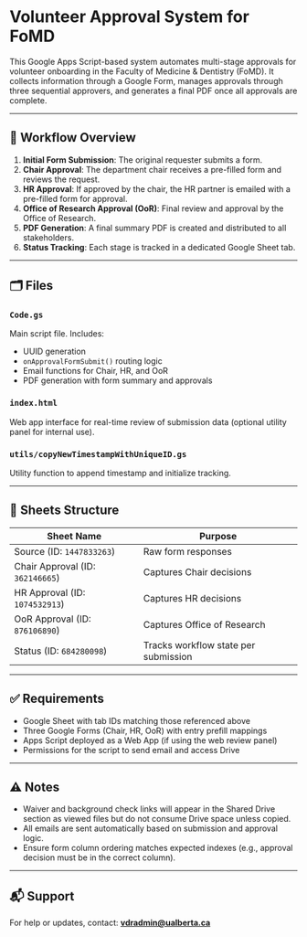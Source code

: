 # Volunteer Approval System for FoMD

This Google Apps Script-based system automates multi-stage approvals for volunteer onboarding in the Faculty of Medicine & Dentistry (FoMD). It collects information through a Google Form, manages approvals through three sequential approvers, and generates a final PDF once all approvals are complete.

---

## 🔄 Workflow Overview

1. **Initial Form Submission**: The original requester submits a form.
2. **Chair Approval**: The department chair receives a pre-filled form and reviews the request.
3. **HR Approval**: If approved by the chair, the HR partner is emailed with a pre-filled form for approval.
4. **Office of Research Approval (OoR)**: Final review and approval by the Office of Research.
5. **PDF Generation**: A final summary PDF is created and distributed to all stakeholders.
6. **Status Tracking**: Each stage is tracked in a dedicated Google Sheet tab.

---

## 🗂️ Files

### `Code.gs`
Main script file. Includes:
- UUID generation
- `onApprovalFormSubmit()` routing logic
- Email functions for Chair, HR, and OoR
- PDF generation with form summary and approvals

### `index.html`
Web app interface for real-time review of submission data (optional utility panel for internal use).

### `utils/copyNewTimestampWithUniqueID.gs`
Utility function to append timestamp and initialize tracking.

---

## 🧾 Sheets Structure

| Sheet Name       | Purpose                                      |
|------------------|----------------------------------------------|
| Source (ID: `1447833263`) | Raw form responses                  |
| Chair Approval (ID: `362146665`) | Captures Chair decisions      |
| HR Approval (ID: `1074532913`) | Captures HR decisions          |
| OoR Approval (ID: `876106890`) | Captures Office of Research     |
| Status (ID: `684280098`) | Tracks workflow state per submission |

---

## ✅ Requirements

- Google Sheet with tab IDs matching those referenced above
- Three Google Forms (Chair, HR, OoR) with entry prefill mappings
- Apps Script deployed as a Web App (if using the web review panel)
- Permissions for the script to send email and access Drive

---

## ⚠️ Notes

- Waiver and background check links will appear in the Shared Drive section as viewed files but do not consume Drive space unless copied.
- All emails are sent automatically based on submission and approval logic.
- Ensure form column ordering matches expected indexes (e.g., approval decision must be in the correct column).

---

## 📬 Support

For help or updates, contact: **vdradmin@ualberta.ca**

